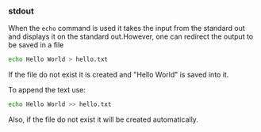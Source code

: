 ### stdout

When the `echo` command is used it takes the input from the standard out and displays it on the 
standard out.However, one can redirect the output to be saved in a file

```bash
echo Hello World > hello.txt
```

If the file do not exist it is created and "Hello World" is saved into it. 

To append the text use:

```bash
echo Hello World >> hello.txt
```
Also, if the file do not exist it will be created automatically.
